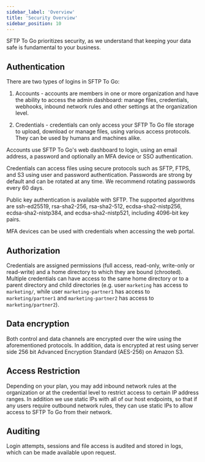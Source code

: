 ```yaml
---
sidebar_label: 'Overview'
title: 'Security Overview'
sidebar_position: 10
---
```

SFTP To Go prioritizes security, as we understand that keeping your data safe is fundamental to your business.

Authentication
---------

There are two types of logins in SFTP To Go:

1. Accounts - accounts are members in one or more organization and have the ability to access the admin dashboard: manage files, credentials, webhooks, inbound network rules and other settings at the organization level.

2. Credentials - credentials can only access your SFTP To Go file storage to upload, download or manage files, using various access protocols. They can be used by humans and machines alike.

Accounts use SFTP To Go's web dashboard to login, using an email address, a password and optionally an MFA device or SSO authentication.

Credentials can access files using secure protocols such as SFTP, FTPS, and S3 using user and password authentication. Passwords are strong by default and can be rotated at any time. We recommend rotating passwords every 60 days.

Public key authentication is available with SFTP. The supported algorithms are ssh-ed25519, rsa-sha2-256, rsa-sha2-512, ecdsa-sha2-nistp256, ecdsa-sha2-nistp384, and ecdsa-sha2-nistp521, including 4096-bit key pairs.

MFA devices can be used with credentials when accessing the web portal.

Authorization
---------

Credentials are assigned permissions (full access, read-only, write-only or read-write) and a home directory to which they are bound (chrooted). Multiple credentials can have access to the same home directory or to a parent directory and child directories (e.g. user `marketing` has access to `marketing/`, while user `marketing-partner1` has access to `marketing/partner1` and `marketing-partner2` has access to `marketing/partner2`).


Data encryption
---------

Both control and data channels are encrypted over the wire using the aforementioned protocols. In addition, data is encrypted at rest using server side 256 bit Advanced Encryption Standard (AES-256) on Amazon S3.

Access Restriction
---------

Depending on your plan, you may add inbound network rules at the organization or at the credential level to restrict access to certain IP address ranges. In addition we use static IPs with all of our host endpoints, so that if any users require outbound network rules, they can use static IPs to allow access to SFTP To Go from their network.

Auditing
-------

Login attempts, sessions and file access is audited and stored in logs, which can be made available upon request.